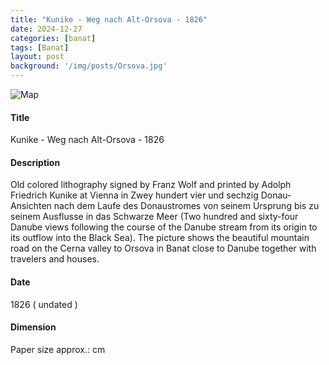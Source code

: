 ```yaml
---
title: "Kunike - Weg nach Alt-Orsova - 1826"
date: 2024-12-27
categories: [banat]
tags: [Banat]
layout: post
background: '/img/posts/Orsova.jpg'
---
```

![Map](/myblogsite/img/posts/Orsova.jpg "Map")
#### Title ####
Kunike - Weg nach Alt-Orsova - 1826

#### Description ####
Old colored lithography signed by Franz Wolf and printed by Adolph Friedrich Kunike at Vienna in Zwey hundert vier und sechzig Donau-Ansichten nach dem Laufe des Donaustromes von seinem Ursprung bis zu seinem Ausflusse in das Schwarze Meer (Two hundred and sixty-four Danube views following the course of the Danube stream from its origin to its outflow into the Black Sea).
The picture shows the beautiful mountain road on the Cerna valley to Orsova in Banat close to Danube together with travelers and houses.

#### Date ####
1826 ( undated )

#### Dimension ####
Paper size approx.: cm 
